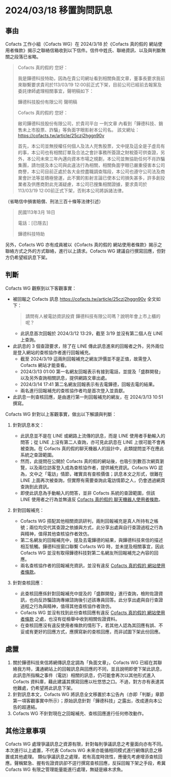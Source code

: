 # 2024/03/18 移置詢問訊息

## 事由

Cofacts 工作小組（Cofacts WG）在 2024/3/18 於《Cofacts 真的假的 網站使用者條款》揭示之聯絡信箱收到以下信件。信件中姓氏、聯絡資訊、以及與判斷無關之段落已省略。

> Cofacts 真的假的 您好：
> 
> 我是鏵德科技特助，因為在貴公司網址看到相關負面文章，董事長要求我前來聯繫要求貴司於113/03/19 12:00前正式下架，目前公司已經前去報案及委託律師處理相關事宜，聲明稿如下：
>
> 鏵德科技股份有限公司 聲明稿
>
> Cofacts 真的假的 您好：
>
> 敝司鏵德科技股份有限公司，於貴司平台 一則文章 內看到「鏵德科技、銷售未上市股票、詐騙」等負面字眼影射本公司名。
> 該文網址：https://cofacts.tw/article/25czj2hggn90v
>
> 首先，本公司並無授權任何個人及法人兜售股票，文中提及這全是子虛烏有的事，本公司也有相關訂單及合法之會計事務所簽證之財稅簽可供查證，另外，本公司未來三年內邁向資本市場之規劃，本公司並無協助任何不肖詐騙集團，請勿提及本公司與此違法行為相關，相關負面字眼已嚴重侵害本公司商譽，本公司目前正處於各大金控盡職調查階段，本公司也遵守公司法及商業會計法等並積極營運，此不實的影射言論已使本公司損失甚多，許多創投業者及供應商對此充滿疑慮，本公司已搜集相關證據，要求貴司於113/03/19 12:00前正式下架，否則本公司將訴諸法律。
>

（省略信中損害賠償、刑法三百十條等法律引述）

> 民國113年3月 18日
>
> 電話：[已隱去]
>
> 鏵德科技特助

另外，Cofacts WG 亦有成員被以《Cofacts 真的假的 網站使用者條款》揭示之聯絡方式之外的方式聯絡，進行以上請求。Cofacts WG 建議自行撰寫回應，但對方仍希望經訊息下架。

## 判斷

Cofacts WG 觀察到以下客觀事實：

- 被回報之 Cofacts 訊息 https://cofacts.tw/article/25czj2hggn90v 全文如下：
  > 請問有人被電訪資訊投資 鏵德科技有限公司嗎？說明年會上市上櫃的呢？
  - 此訊息首次回報於 2024/3/12 13:29，截至 3/19 並沒有第二個人在 LINE 上查詢。
- 此訊息的 3 個查證要求，除了在 LINE 傳此訊息進來的回報者之外，另外兩位是登入網站的查核協作者進行回報補充。
  - 截至 2024/3/19 這兩則回報補充之網友評價並不是正值，故需登入 Cofacts 網站才能查看。
  - 2024/3/13 01:00 第一名網友回報表示有接到電話，並提及「盛群開發」以及另外查詢相關訊息，提供網路文章出處。
  - 2024/3/14 17:41 第二名網友回報表示有去電鏵德，回報去電的結果。
  - 兩名進行回報補充的查核協作者均是首次登入並貢獻。
- 此訊息一則查核回應，是由進行第一則回報補充的網友，在 2024/3/13 10:51 撰寫。

Cofacts WG 針對以上客觀事實，做出以下解讀與判斷：

1. 針對訊息本文：
    - 此訊息並不是在 LINE 或網路上流傳的訊息，而是 LINE 使用者手動輸入的問答；從 LINE 上沒有第二人查詢，亦可見此訊息在 LINE 上很可能不會再被查詢。在 Cofacts 真的假的聊天機器人的設計中，此類提問並不在應此系統之查證範圍。
    - 然而，此提問在公開於 Cofacts 真的假的網站後，也吸引到數百次網頁瀏覽，以及兩位訪客登入成為查核協作者，提供補充資訊。Cofacts WG 認為，文中之「電訪」情節，確實具有查核價值；訊息本文之形式，很難在 LINE 上面再次被查詢，但實際有需要查詢此電訪情節之人，仍會透過網頁查詢到此資訊。
    - 即使此訊息為手動輸入的問答，並非 Cofacts 系統的查證範圍，但該 LINE 使用者之行為並無違反 [Cofacts 真的假的 聊天機器人使用者條款](https://github.com/cofacts/rumors-line-bot/blob/master/LEGAL.md)。
  
2. 針對回報補充：
    - Cofacts WG 搭配其他相關資訊研判，兩則回報補充是真人所持有之帳號；兩位均交代其查證之依據與方式，此分享出處與自行查證過程之行為與精神，值得其他查核協作者效仿。
    - 第二名網友的回報補充中，提及去電鏵德的結果，與鏵德科技來信的描述相互牴觸。鏵德科技窗口聯繫 Cofacts WG 時，並未提及相關事宜，因此 Cofacts WG 並沒有取得鏵德科技對第二名網友所回報補充之內容的回應。
    - 兩名查核協作者的回報補充資訊，並沒有違反 [Cofacts 真的假的 網站使用者條款](https://github.com/cofacts/rumors-site/blob/master/LEGAL.md)。

3. 針對查核回應：
    - 此查核回應係針對回報補充中提及的「盛群開發」進行查詢，檢附佐證資訊，也向反詐騙諮詢專線諮詢後引述該專員回答。此分享出處與自行查證過程之行為與精神，值得其他查核協作者效仿。
    - Cofacts WG 並沒有找到此份查核回應有違反 [Cofacts 真的假的 網站使用者條款](https://github.com/cofacts/rumors-site/blob/master/LEGAL.md) 之處，也沒有從檢舉中收到相關佐證資料。
    - 在查核回應沒有違反使用者條款的情形下，若其他人認為其回應有誤、不妥或有更好的回應方式，應撰寫新的查核回應，而非試圖下架此份回應。

## 處置

1. 關於鏵德科技來信將網傳訊息定調為「負面文章」，Cofacts WG 已經在其聯絡我方時，溝通網站上的回報訊息與回應的不同，並且說明即使下架此訊息，此訊息所指稱之事件（電訪）相關的訊息，仍可能會再次以其他形式進入 Cofacts 資料庫，藉此建議其撰寫回應以杜悠悠之口。不過，對方亦有表達其他難處，仍希望將此訊息下架。
2. 針對訊息本文，Cofacts WG 將訊息全文移置於本公告內（亦即「判斷」章節第一項客觀事實中所示）；原始訊息針對「鏵德科技」之露出，改成連向本公告的超連結。
3. Cofacts WG 不針對現在之回報補充、查核回應進行任何修改動作。

## 其他注意事項
Cofacts WG 處理爭議訊息之資源有限，針對每則爭議訊息之考量面向亦有不同。本次進行以上處置，不代表 Cofacts WG 未來亦能循相同模式進行網傳訊息之移置或其他處理。
類似爭議訊息之處理，若有高度時效性，應優先考慮增添查核回應。聲稱緊急、握有佐證資訊卻不逕行撰寫查核回應，反採回報下架之手段，希冀 Cofacts WG 有限之管理能量能進行處理，無疑是緣木求魚。

